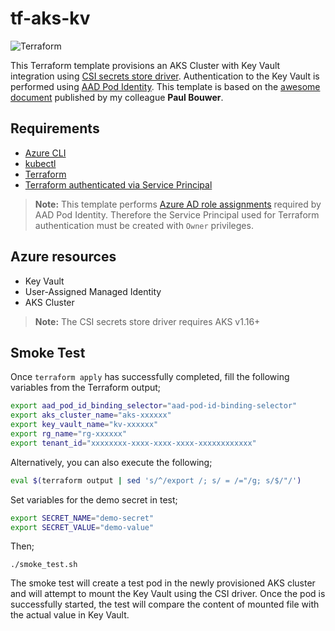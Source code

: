 # tf-aks-kv
![Terraform](https://github.com/syedhassaanahmed/tf-aks-kv/workflows/Terraform/badge.svg)

This Terraform template provisions an AKS Cluster with Key Vault integration using [CSI secrets store driver](https://github.com/Azure/secrets-store-csi-driver-provider-azure). Authentication to the Key Vault is performed using [AAD Pod Identity](https://github.com/Azure/aad-pod-identity). This template is based on the [awesome document](https://github.com/paulbouwer/experiments/blob/master/aks/install-aadpodidentity-and-secretsstoredriver.md) published by my colleague **Paul Bouwer**.

## Requirements
- [Azure CLI](https://docs.microsoft.com/en-us/cli/azure/install-azure-cli?view=azure-cli-latest)
- [kubectl](https://docs.microsoft.com/en-us/cli/azure/aks?view=azure-cli-latest#az-aks-install-cli)
- [Terraform](https://www.terraform.io/downloads.html)
- [Terraform authenticated via Service Principal](https://www.terraform.io/docs/providers/azurerm/guides/service_principal_client_secret.html)
>**Note:** This template performs [Azure AD role assignments](https://docs.microsoft.com/en-us/azure/role-based-access-control/overview) required by AAD Pod Identity. Therefore the Service Principal used for Terraform authentication must be created with `Owner` privileges.

## Azure resources
- Key Vault
- User-Assigned Managed Identity
- AKS Cluster
>**Note:** The CSI secrets store driver requires AKS v1.16+

## Smoke Test
Once `terraform apply` has successfully completed, fill the following variables from the Terraform output;
```sh
export aad_pod_id_binding_selector="aad-pod-id-binding-selector"
export aks_cluster_name="aks-xxxxxx"
export key_vault_name="kv-xxxxxx"
export rg_name="rg-xxxxxx"
export tenant_id="xxxxxxxx-xxxx-xxxx-xxxx-xxxxxxxxxxxx"
```
Alternatively, you can also execute the following;
```sh
eval $(terraform output | sed 's/^/export /; s/ = /="/g; s/$/"/')
```

Set variables for the demo secret in test;
```sh
export SECRET_NAME="demo-secret"
export SECRET_VALUE="demo-value"
```

Then;
```
./smoke_test.sh
```
The smoke test will create a test pod in the newly provisioned AKS cluster and will attempt to mount the Key Vault using the CSI driver. Once the pod is successfully started, the test will compare the content of mounted file with the actual value in Key Vault.

